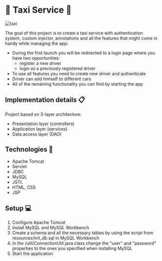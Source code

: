 # :taxi: Taxi Service :taxi:
![taxi](https://fainaidea.com/wp-content/uploads/2017/01/taxi.jpg)

The goal of this project is to create a taxi service with authentication system, custom injector, annotations and all the features that might come in handy while managing the app:

* During the first launch you will be redirected to a login page where you have two opportunities:
    * register a new driver
    * login as a previously registered driver
* To use all features you need to create new driver and authenticate
* Driver can add himself to different cars
* All of the remaining functionality you can find by starting the app
## Implementation details :clipboard:
Project based on 3-layer architecture:
* Presentation layer (controllers)
* Application layer (services)
* Data access layer (DAO)
## Technologies :wrench:
* Apache Tomcat
* Servlet
* JDBC
* MySQL
* JSTL
* HTML, CSS
* JSP
## Setup :computer:
1. Configure Apache Tomcat
2. Install MySQL and MySQL Workbench
3. Create a schema and all the necessary tables by using the script from resources/init_db.sql in MySQL Workbench
4. In the /util/ConnectionUtil.java class change the "user" and "password" properties to the ones you specified when installing MySQL
5. Start the application
